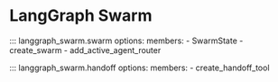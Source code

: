 # LangGraph Swarm

::: langgraph_swarm.swarm
    options:
      members:
        - SwarmState
        - create_swarm
        - add_active_agent_router

::: langgraph_swarm.handoff
    options:
      members:
        - create_handoff_tool